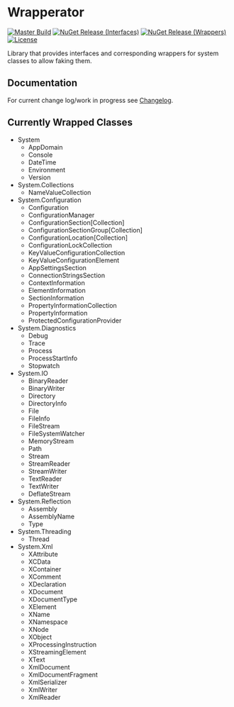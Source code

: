 # Wrapperator
[![Master Build][appveyor_master]](https://ci.appveyor.com/project/chrischu/Wrapperator)
[![NuGet Release (Interfaces)][nuget_interfaces]](https://www.nuget.org/packages/Wrapperator.Interfaces/)
[![NuGet Release (Wrappers)][nuget_wrappers]](https://www.nuget.org/packages/Wrapperator.Wrappers/)
[![License][license]](https://raw.githubusercontent.com/chrischu/Wrapperator/master/LICENSE)

Library that provides interfaces and corresponding wrappers for system classes to allow faking them.

## Documentation
For current change log/work in progress see [Changelog](CHANGELOG.md).

## Currently Wrapped Classes

* System
  * AppDomain
  * Console
  * DateTime
  * Environment
  * Version
* System.Collections
  * NameValueCollection
* System.Configuration
  * Configuration
  * ConfigurationManager
  * ConfigurationSection\[Collection\]
  * ConfigurationSectionGroup\[Collection\]
  * ConfigurationLocation\[Collection\]
  * ConfigurationLockCollection
  * KeyValueConfigurationCollection
  * KeyValueConfigurationElement
  * AppSettingsSection
  * ConnectionStringsSection
  * ContextInformation
  * ElementInformation
  * SectionInformation
  * PropertyInformationCollection
  * PropertyInformation
  * ProtectedConfigurationProvider
* System.Diagnostics
  * Debug
  * Trace
  * Process
  * ProcessStartInfo
  * Stopwatch
* System.IO
  * BinaryReader
  * BinaryWriter
  * Directory
  * DirectoryInfo
  * File
  * FileInfo
  * FileStream
  * FileSystemWatcher
  * MemoryStream
  * Path
  * Stream
  * StreamReader
  * StreamWriter
  * TextReader
  * TextWriter
  * DeflateStream
* System.Reflection
  * Assembly
  * AssemblyName
  * Type
* System.Threading
  * Thread
* System.Xml
  * XAttribute
  * XCData
  * XContainer
  * XComment
  * XDeclaration
  * XDocument
  * XDocumentType
  * XElement
  * XName
  * XNamespace
  * XNode
  * XObject
  * XProcessingInstruction
  * XStreamingElement
  * XText
  * XmlDocument
  * XmlDocumentFragment
  * XmlSerializer
  * XmlWriter
  * XmlReader

[appveyor_master]: https://img.shields.io/appveyor/ci/chrischu/Wrapperator/master.svg?label=master&style=flat&logo=data%3aimage%2fpng%3bbase64%2ciVBORw0KGgoAAAANSUhEUgAAAEAAAABACAYAAACqaXHeAAAABHNCSVQICAgIfAhkiAAAAAlwSFlzAAAk6QAAJOkBUCTn%2bAAAABl0RVh0U29mdHdhcmUAd3d3Lmlua3NjYXBlLm9yZ5vuPBoAAAabSURBVHic7ZtriFVVFMf%2fW8f3O1%2bZpj210gx7mIb5qqTsQ1GKFSpRiWQQUVSU2psYLAKTvkhI3%2frQGzMchFSSUtDSTEtNU1TyrTO%2bBh3n14d973i8d59zzzn73DtC%2fj8N5%2b691n%2btOXvvtddaR7qE%2fzdMJZUBRlJ%2fST0ldZXUSVKDpJOSaiXtNcbsqySnsjoA6CNpvKRxkm6XNFBSuxLT6iRtlbRa0nJJK40xh8vJM1MAXYAZwE9AI%2f5oAJYCU4EOzW1fKIBewFvAsQyMDkMtMB%2b4vLntbQLQHngfOF1GwwtxHJgNtGlu4ycCOytoeCG2AOOaw%2fAq7Ot%2brhmNz6MRuyxaVcr4nsAvzWuzEz8C3ZLak%2bgYBAZIqpE0KKmiCmGzpPuNMbvjTojtgJzxqyT1S0GsktgpaZQxZm%2bcwS3iDAJ6SFqqi994SbpKUg1wWZzBJR0AtJa0WNINfrwqisGSvgGqSg2M8wZUSxrhTanyGC3pnVKDIvcAYKKk70uNu4jRKLspLgsbEGoY0E7SJklXl4FYJbFd0hBjTL3rx6g1MlflM%2f6opD8kHZR0SFI3ST0kDZXUPWNd10p6TdKbsWcAfcg%2btt8FzAGGAs69BzDAYGAusDdD3SeBXkkc8EGGyncDU4CWsQlYDq2AZ7E3wCxQHVdxF%2bxtKwvMBzomMdzBpx82t%2bCLOqBzHIUzMlB2HJjiY3gBp%2fbAsgx4PRVHma%2b3twCDY%2bgZCDwITAbuwabPosa3A9Z4cltRilQf%2fNJY3xLxmmFf52pgf8j8NcDThG%2bSA7EbWlo0Ar2jHPBESsENwOvYrK9LrgFmEX9vWQP0D5H1UkqOeTwW5YBPUwg8BEyIkGmABSnkbgeudMjrABxJIS%2bPhVEOWJ9Q2FrsNTlK5mwPsitwLAdgnofMX8OItiDZ%2bloEtC1h%2fCCg3oMswDSH3BEe8k7gWqrAgJgC6oGZUYYHZC70IJrHaofc1sApD5lFS0vA8BgTdwN3xjS%2bDTb4yAI9HfJXe8i7Iy8nuL46lbBpuaTbjDFrHGRudIwfEkNmXNzieHbUQ14Tr6ADwkJWJH0oaYIx5kDRjzBV0vOOeVkmTl2OPJGFvKADGh0Dj0uaYox52RjTUPgj8ICkRbIV3kLEyjfGhOsuH7kBl0CTrcF8QKFHt0h6xBiz2SUBGCnpS0mtJLmivyMeBAux0fHsGg95x%2fN%2fVLkeytbrhxtj6lyzgZtkU2Xtc49csYD7vE2ObcaYPQX6W8pmf9Oiya7gaxrMo4eWobEhao2kYNr5ZgrO1lyjw88eJPP4xPFstM47Pw3cNQMuTD4Mc%2fzeA%2fgz5GgZ7hg%2f2eOoIqerqKGCdKF1HhecHoUb1dbA3xccbdjExhKF1wcmFT4wxnwh6buQ8aVwWtI0Y8xpBw%2bfXEPQxiIHBKOusQGlrSV9JanovxzAM7izP08q%2bVI4I2mSMWat47cXZXuM0qIosmwC8GjgVdmBvcm1AD6P%2bXo5M6%2fYG9wi4uUa%2fgachRigN%2f7R5cNRDuiOvdvnMYZk660ee0KEyR8LfA2ccczdCDwHODc37D9jcQqDgzhLqRI6UBOYkCY1vZUShUmgLTAMuBfrlJKvNDDT03iAH0rpEbYbyxfryLCRCZsKO5EBr8fjKPPNuOTxD4Fbl4fxVfgnQ8FmroqWV1G8bow5KWmBL3HZSG0VtoPM51Y4V9GnT1x8bIw5FWskdjPMqjgCcBj4CBhJSIUIR5YmN%2f5sBvprCdn8oqrDsyW9F8tjyXBCNhg5IHv%2f6Cp7mXrBGNN0RmNjivWyxU1fvGqMmZdoBjbtFBb2Zomj2Jtlof40GWoXNpG2hQ4YR3l7AQ8Ctzr0PpSR%2fAbg7lTGB8i8mxGZQuwHhjr09QL2ZaRjjpfxOUItgeUZEcpjD1CUMsNGe0sy0rGUkBJbGid0AX7LiNgu4LoQPbMy0rEB6JqJ8QFyfbHBjQ%2b2EV7zG4Rf4TOPrUQVQD2d0Ifk5bM8%2fgL6hsjNKtr7HbiiLMYHyHYDViYktoGIHh2y2WiXEqcDJCMnJGmXX4dttQ2TdRcXXsGToiHHJVEPUiYA7sMmMMKwg4irMdAJWwZPi03AqEra7DKiLfA24RvYv8Bn2GTHGOB6crcybJYoDWqBV6jURxJxgA1gqomfskrT%2fnYIeIMUH0ZUDEBnYDq2qyuLz%2bbO5WRNx7PlzoVyfzjZW%2fajyfE6%2f%2bFkqW%2f%2fjqn4w0mfSnAkKt4Fjm1O6CXbH9xR0jnZK3KdpN2uCvQlXEL58B9i0MZjNagBygAAAABJRU5ErkJggg%3d%3d
[nuget_interfaces]: https://img.shields.io/nuget/v/Wrapperator.Interfaces.svg?label=Interfaces&style=flat&logo=data%3aimage%2fpng%3bbase64%2ciVBORw0KGgoAAAANSUhEUgAAAEAAAABACAYAAACqaXHeAAAABHNCSVQICAgIfAhkiAAAAAlwSFlzAAAk6QAAJOkBUCTn%2bAAAABl0RVh0U29mdHdhcmUAd3d3Lmlua3NjYXBlLm9yZ5vuPBoAAASnSURBVHic7ZtPqBVVHMc%2fx16WSoaaWJYZhBmVUUEg9EdCs0VaEiW0qEVtgqgWLVrlomjVKrIgahFFiQRRGhoUvhe4KKIWmas0%2f1Wi8sL3Mqinvk%2bLue%2fyspl5c8%2bdc%2beafuDC3Lnn9zu%2f8z1%2f5szM78J5zm1C0Q%2fq1cAy4DTwXQjhWM%2biahJ1sbrNf3NKfV%2bd23R8SWk1%2frDF%2fKhe2nScycjp%2bTxebzrOJKiL1PEKAoyqFzUdb11Mm3S8jJJFcRKXANckiaYBJgtwugO7U3UH0jjqPPVkhSlwTL2g6Xjroj0CQgjDwKYKNhtDCJ2MlrMHdY66q6T3v1CnNx1nUtTZ6mvqyKSGH1U3%2fB8bX7YVvhC4FjgJ7I8Z9uocYCWwHFgKzAPqFHEUOATsAobItuzW6D8O9QZ1s%2fpXhUW1TvaozzU2UtUF6jtm9w5N8rO6vteNv1nd33DDz%2bQts6mcvPFr1BMNN7aIL9WZRbFX2fpO1fhbgJ3ArG59JeRj4OG8BbIrAdQFwLfAoryfgW3AFmAP2aZrCbAOWN1NvZFsCCG8XKtHswUvjz3q7SV2d6gHejMD2oypS%2bps%2fI3mr%2fZ71fkV7BeqB3sogOpHdQqwOaeCcUt6PsfHip42P4vvpjoaP8f8Tc5nEb529FQC3TC5%2fmlFgU3BSiDvqdCWCF8xNt3w4OQvsQIsLzi%2fN8LXT5ExxHKr2T0KEC%2fA0oLzMZfVrvciEfVdN%2fElVoCi9wMxl5kiMVNy2cRBrAAzCs6vi%2fAVY9Mt7fhjBShitXpn1cLqfUDl8jXSnnZ1CwDwobpwqkLqYuDdBPV3RAoBFgHfqCuKCrR6%2fmvg8gT1d8RAIr9XAUPqIPAp2eVxYvVdRzPDPpdUAkxwT%2bvTt6QWoC7GgMHW5zfgKNml7ArgbmAVxVem%2blG%2f79G%2bfVR90Sleyauz1OfV4Yp%2bHzkbBPjK7IFLJ3HNtdor%2frYAKa4CdfABcG8I4UgnRiGE34G1wJtVbfpRgJ3AkyGEsRjj1gucZ4CtVcr3mwCjZA8v%2f%2b7GSQhhHHiMbLEspd8EeLXTYV9ECGEEeGmqcv0kwBhQd%2f7R28DxsgL9JMCOVq%2fVRmsd2V5Wpp8EGErkd7Dsx34S4Jcm%2fPaTAMOJ%2fJam%2bMYKkCJHKFUa7rycc%2b0st1gBTkTalXFlAp9Ffv%2bYOIgV4FCkXRl3JfAJkPdg5sDEQawAP0TalbFKrfUVuzoA3H%2fG6RFg38SXWAGGIu3KmAE8VbPPx%2fnvGrA9hNBdpqsazF6B182wNf0nQZ2pHsqp49E6%2fKM%2bm0AAze7nu0rFNeugTTm%2bD1vXNFOnm%2bUCpOANNWp6thr%2fSoHfeqeYuj6RAKpb1dkdxjPT%2fJ5X3W22KNaLujGhCEfUp50i8VEdUJ8wf86rHlevz7OtI0tsAPicLGcgFcfJ7uoGgV%2bBI8B8YCHZU%2bE15O%2f4INu1rg0hlN4VdoV6sdm%2fyvqNUfWBZA0%2fQ4Rg9gh7rNk2t9ltwbBPLcRi9T2r%2fQErBcfUF6yYMJ0sO8MsG%2bshspyc21LV02KEbB36BNgaQvizqmFP0lPMcnKWkt3y1rXfHydbHA8C%2b7re3p7nHOUfus2s8WdkXxcAAAAASUVORK5CYII%3d
[nuget_wrappers]: https://img.shields.io/nuget/v/Wrapperator.Wrappers.svg?label=Wrappers&style=flat&logo=data%3aimage%2fpng%3bbase64%2ciVBORw0KGgoAAAANSUhEUgAAAEAAAABACAYAAACqaXHeAAAABHNCSVQICAgIfAhkiAAAAAlwSFlzAAAk6QAAJOkBUCTn%2bAAAABl0RVh0U29mdHdhcmUAd3d3Lmlua3NjYXBlLm9yZ5vuPBoAAASnSURBVHic7ZtPqBVVHMc%2fx16WSoaaWJYZhBmVUUEg9EdCs0VaEiW0qEVtgqgWLVrlomjVKrIgahFFiQRRGhoUvhe4KKIWmas0%2f1Wi8sL3Mqinvk%2bLue%2fyspl5c8%2bdc%2beafuDC3Lnn9zu%2f8z1%2f5szM78J5zm1C0Q%2fq1cAy4DTwXQjhWM%2biahJ1sbrNf3NKfV%2bd23R8SWk1%2frDF%2fKhe2nScycjp%2bTxebzrOJKiL1PEKAoyqFzUdb11Mm3S8jJJFcRKXANckiaYBJgtwugO7U3UH0jjqPPVkhSlwTL2g6Xjroj0CQgjDwKYKNhtDCJ2MlrMHdY66q6T3v1CnNx1nUtTZ6mvqyKSGH1U3%2fB8bX7YVvhC4FjgJ7I8Z9uocYCWwHFgKzAPqFHEUOATsAobItuzW6D8O9QZ1s%2fpXhUW1TvaozzU2UtUF6jtm9w5N8rO6vteNv1nd33DDz%2bQts6mcvPFr1BMNN7aIL9WZRbFX2fpO1fhbgJ3ArG59JeRj4OG8BbIrAdQFwLfAoryfgW3AFmAP2aZrCbAOWN1NvZFsCCG8XKtHswUvjz3q7SV2d6gHejMD2oypS%2bps%2fI3mr%2fZ71fkV7BeqB3sogOpHdQqwOaeCcUt6PsfHip42P4vvpjoaP8f8Tc5nEb529FQC3TC5%2fmlFgU3BSiDvqdCWCF8xNt3w4OQvsQIsLzi%2fN8LXT5ExxHKr2T0KEC%2fA0oLzMZfVrvciEfVdN%2fElVoCi9wMxl5kiMVNy2cRBrAAzCs6vi%2fAVY9Mt7fhjBShitXpn1cLqfUDl8jXSnnZ1CwDwobpwqkLqYuDdBPV3RAoBFgHfqCuKCrR6%2fmvg8gT1d8RAIr9XAUPqIPAp2eVxYvVdRzPDPpdUAkxwT%2bvTt6QWoC7GgMHW5zfgKNml7ArgbmAVxVem%2blG%2f79G%2bfVR90Sleyauz1OfV4Yp%2bHzkbBPjK7IFLJ3HNtdor%2frYAKa4CdfABcG8I4UgnRiGE34G1wJtVbfpRgJ3AkyGEsRjj1gucZ4CtVcr3mwCjZA8v%2f%2b7GSQhhHHiMbLEspd8EeLXTYV9ECGEEeGmqcv0kwBhQd%2f7R28DxsgL9JMCOVq%2fVRmsd2V5Wpp8EGErkd7Dsx34S4Jcm%2fPaTAMOJ%2fJam%2bMYKkCJHKFUa7rycc%2b0st1gBTkTalXFlAp9Ffv%2bYOIgV4FCkXRl3JfAJkPdg5sDEQawAP0TalbFKrfUVuzoA3H%2fG6RFg38SXWAGGIu3KmAE8VbPPx%2fnvGrA9hNBdpqsazF6B182wNf0nQZ2pHsqp49E6%2fKM%2bm0AAze7nu0rFNeugTTm%2bD1vXNFOnm%2bUCpOANNWp6thr%2fSoHfeqeYuj6RAKpb1dkdxjPT%2fJ5X3W22KNaLujGhCEfUp50i8VEdUJ8wf86rHlevz7OtI0tsAPicLGcgFcfJ7uoGgV%2bBI8B8YCHZU%2bE15O%2f4INu1rg0hlN4VdoV6sdm%2fyvqNUfWBZA0%2fQ4Rg9gh7rNk2t9ltwbBPLcRi9T2r%2fQErBcfUF6yYMJ0sO8MsG%2bshspyc21LV02KEbB36BNgaQvizqmFP0lPMcnKWkt3y1rXfHydbHA8C%2b7re3p7nHOUfus2s8WdkXxcAAAAASUVORK5CYII%3d
[license]: https://img.shields.io/github/license/chrischu/Wrapperator.svg?style=flat
